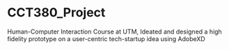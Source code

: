 # CCT380_Project
 Human-Computer Interaction Course at UTM, Ideated and designed a high fidelity prototype on a user-centric tech-startup idea using AdobeXD
